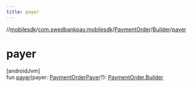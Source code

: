 ```yaml
---
title: payer
---
```

//[mobilesdk](../../../../index.html)/[com.swedbankpay.mobilesdk](../../index.html)/[PaymentOrder](../index.html)/[Builder](index.html)/[payer](payer.html)



# payer



[androidJvm]\
fun [payer](payer.html)(payer: [PaymentOrderPayer](../../-payment-order-payer/index.html)?): [PaymentOrder.Builder](index.html)





